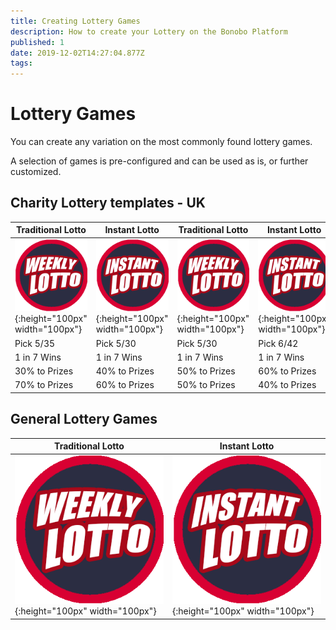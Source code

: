 ```yaml
---
title: Creating Lottery Games
description: How to create your Lottery on the Bonobo Platform
published: 1
date: 2019-12-02T14:27:04.877Z
tags: 
---
```


# Lottery Games

You can create any variation on the most commonly found lottery games. 

A selection of games is pre-configured and can be used as is, or further customized.


## Charity Lottery templates - UK



| Traditional Lotto  |   Instant Lotto | Traditional Lotto  |   Instant Lotto | 
| ------ | ------ | ------ | ------ | 
| ![Weekly Lotto](/uploads/weekly-lotto.png "Weekly Lotto"){:height="100px" width="100px"} | ![Instant Lotto](/uploads/instant-lotto.png "Instant Lotto"){:height="100px" width="100px"} | ![Weekly Lotto](/uploads/weekly-lotto.png "Weekly Lotto"){:height="100px" width="100px"} | ![Instant Lotto](/uploads/instant-lotto.png "Instant Lotto"){:height="100px" width="100px"} |
| Pick 5/35 | Pick 5/30  | Pick 5/30 | Pick 6/42 | 
| 1 in 7 Wins | 1 in 7 Wins   | 1 in 7 Wins  | 1 in 7 Wins  | 
| 30% to Prizes | 40% to Prizes   | 50% to Prizes  | 60% to Prizes  | 
| 70% to Prizes | 60% to Prizes   | 50% to Prizes  | 40% to Prizes  | 


## General Lottery Games

| Traditional Lotto  |   Instant Lotto | 
| ------ | ------ | 
| ![Weekly Lotto](/uploads/weekly-lotto.png "Weekly Lotto"){:height="100px" width="100px"} | ![Instant Lotto](/uploads/instant-lotto.png "Instant Lotto"){:height="100px" width="100px"} |







